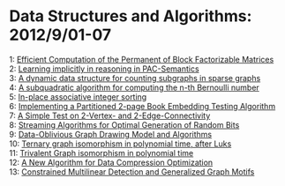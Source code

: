 # Data Structures and Algorithms: 2012/9/01-07  
1: [Efficient Computation of the Permanent of Block Factorizable Matrices](https://doi.org/10.48550/arXiv.1208.6589)  
2: [Learning implicitly in reasoning in PAC-Semantics](https://doi.org/10.48550/arXiv.1209.0056)  
3: [A dynamic data structure for counting subgraphs in sparse graphs](https://doi.org/10.48550/arXiv.1209.0375)  
4: [A subquadratic algorithm for computing the n-th Bernoulli number](https://doi.org/10.48550/arXiv.1209.0533)  
5: [In-place associative integer sorting](https://doi.org/10.48550/arXiv.1209.0572)  
6: [Implementing a Partitioned 2-page Book Embedding Testing Algorithm](https://doi.org/10.48550/arXiv.1209.0598)  
7: [A Simple Test on 2-Vertex- and 2-Edge-Connectivity](https://doi.org/10.48550/arXiv.1209.0700)  
8: [Streaming Algorithms for Optimal Generation of Random Bits](https://doi.org/10.48550/arXiv.1209.0730)  
9: [Data-Oblivious Graph Drawing Model and Algorithms](https://doi.org/10.48550/arXiv.1209.0756)  
10: [Ternary graph isomorphism in polynomial time, after Luks](https://doi.org/10.48550/arXiv.1209.0871)  
11: [Trivalent Graph isomorphism in polynomial time](https://doi.org/10.48550/arXiv.1209.1040)  
12: [A New Algorithm for Data Compression Optimization](https://doi.org/10.48550/arXiv.1209.1045)  
13: [Constrained Multilinear Detection and Generalized Graph Motifs](https://doi.org/10.48550/arXiv.1209.1082)  